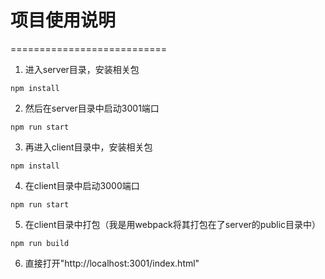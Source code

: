 # 项目使用说明
===========================
1. 进入server目录，安装相关包
```
npm install
```
2. 然后在server目录中启动3001端口
```
npm run start
```
3. 再进入client目录中，安装相关包
```
npm install
```
4. 在client目录中启动3000端口
```
npm run start
```
5. 在client目录中打包（我是用webpack将其打包在了server的public目录中）
```
npm run build
```
6. 直接打开"http://localhost:3001/index.html"